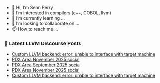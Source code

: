 - 👋 Hi, I’m Sean Perry
- 👀 I’m interested in compilers (c++, COBOL, llvm)
- 🌱 I’m currently learning ...
- 💞️ I’m looking to collaborate on ...
- 📫 How to reach me ...

<!---
s66perry/s66perry is a ✨ special ✨ repository because its `README.md` (this file) appears on your GitHub profile.
You can click the Preview link to take a look at your changes.
--->
### 📕 Latest LLVM Discourse Posts

<!-- DISCOURSE-LLVM:START -->
- [Custom LLVM backend: error: unable to interface with target machine](https://discourse.llvm.org/t/custom-llvm-backend-error-unable-to-interface-with-target-machine/88736#post_2)
- [PDX Area November 2025 social](https://discourse.llvm.org/t/pdx-area-november-2025-social/88737#post_2)
- [PDX Area September 2025 social](https://discourse.llvm.org/t/pdx-area-september-2025-social/88236#post_2)
- [PDX Area November 2025 social](https://discourse.llvm.org/t/pdx-area-november-2025-social/88737#post_1)
- [Custom LLVM backend: error: unable to interface with target machine](https://discourse.llvm.org/t/custom-llvm-backend-error-unable-to-interface-with-target-machine/88736#post_1)
<!-- DISCOURSE-LLVM:END -->
